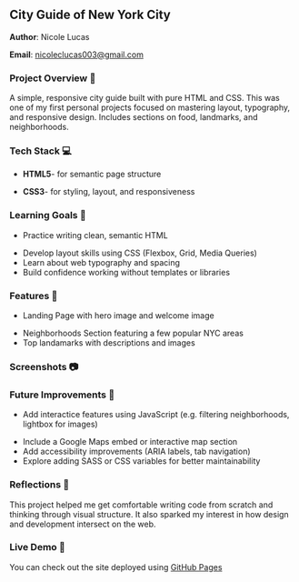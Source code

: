 ## City Guide of New York City 
**Author**: Nicole Lucas 

**Email**: nicoleclucas003@gmail.com

### Project Overview :dart:
A simple, responsive city guide built with pure HTML and CSS. This was one of my first personal projects focused on mastering layout, typography, and responsive design. Includes sections on food, landmarks, and neighborhoods.

### Tech Stack :computer:
- **HTML5**- for semantic page structure
* **CSS3**- for styling, layout, and responsiveness

### Learning Goals :wrench:
- Practice writing clean, semantic HTML
* Develop layout skills using CSS (Flexbox, Grid, Media Queries)
* Learn about web typography and spacing
* Build confidence working without templates or libraries

### Features :city_sunset:
- Landing Page with hero image and welcome image
* Neighborhoods Section featuring a few popular NYC areas
* Top landamarks with descriptions and images
  
### Screenshots :camera:

### Future Improvements :pushpin:
- Add interactice features using JavaScript (e.g. filtering neighborhoods, lightbox for images)
* Include a Google Maps embed or interactive map section
* Add accessibility improvements (ARIA labels, tab navigation)
* Explore adding SASS or CSS variables for better maintainability

### Reflections :brain:
This project helped me get comfortable writing code from scratch and thinking through visual structure. It also sparked my interest in how design and development intersect on the web. 

### Live Demo :rocket: 
You can check out the site deployed using [GitHub Pages]( https://nicolelucas03.github.io/city-guide-nyc/)

